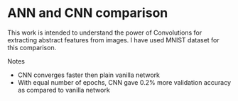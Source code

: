 # ANN and CNN comparison
This work is intended to understand the power of Convolutions for extracting abstract features from images. I have used MNIST dataset for this comparison. 

Notes
- CNN converges faster then plain vanilla network
- With equal number of epochs, CNN gave 0.2% more validation accuracy as compared to vanilla network

